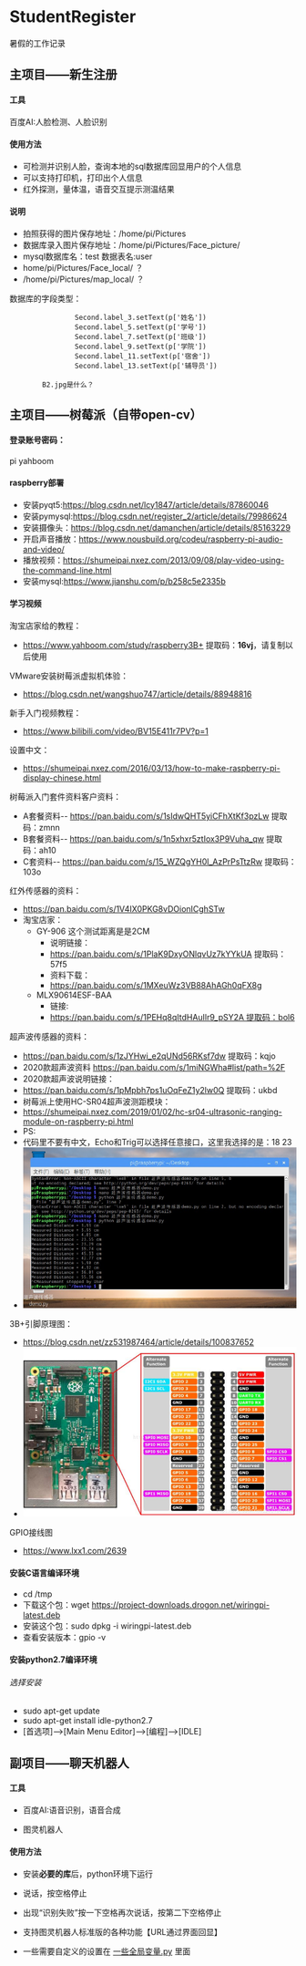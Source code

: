# StudentRegister
暑假的工作记录
## 主项目——新生注册
#### 工具
百度AI:人脸检测、人脸识别
#### 使用方法
- 可检测并识别人脸，查询本地的sql数据库回显用户的个人信息
- 可以支持打印机，打印出个人信息
- 红外探测，量体温，语音交互提示测温结果
#### 说明
- 拍照获得的图片保存地址：/home/pi/Pictures
- 数据库录入图片保存地址：/home/pi/Pictures/Face_picture/
- mysql数据库名：test 数据表名:user
- home/pi/Pictures/Face_local/  ？
- /home/pi/Pictures/map_local/   ？

数据库的字段类型：

                    Second.label_3.setText(p['姓名'])
                    Second.label_5.setText(p['学号'])
                    Second.label_7.setText(p['班级'])
                    Second.label_9.setText(p['学院'])
                    Second.label_11.setText(p['宿舍'])
                    Second.label_13.setText(p['辅导员'])
		    
		    B2.jpg是什么？

## 主项目——树莓派（自带open-cv）

#### 登录账号密码：

pi  yahboom

#### raspberry部署
- 安装pyqt5:https://blog.csdn.net/lcy1847/article/details/87860046
- 安装pymysql:https://blog.csdn.net/register_2/article/details/79986624
- 安装摄像头：https://blog.csdn.net/damanchen/article/details/85163229
- 开启声音播放：https://www.nousbuild.org/codeu/raspberry-pi-audio-and-video/
- 播放视频：https://shumeipai.nxez.com/2013/09/08/play-video-using-the-command-line.html
- 安装mysql:https://www.jianshu.com/p/b258c5e2335b

#### 学习视频

淘宝店家给的教程：

- https://www.yahboom.com/study/raspberry3B+ 提取码：**16vj**，请复制以后使用

VMware安装树莓派虚拟机体验：

- https://blog.csdn.net/wangshuo747/article/details/88948816

新手入门视频教程：

- https://www.bilibili.com/video/BV15E411r7PV?p=1

设置中文：

- https://shumeipai.nxez.com/2016/03/13/how-to-make-raspberry-pi-display-chinese.html

树莓派入门套件资料客户资料：

- A套餐资料-- https://pan.baidu.com/s/1sIdwQHT5yiCFhXtKf3pzLw 提取码：zmnn
- B套餐资料-- https://pan.baidu.com/s/1n5xhxr5ztIox3P9Vuha_qw     提取码：ah10
- C套资料-- https://pan.baidu.com/s/15_WZQgYH0l_AzPrPsTtzRw   提取码：103o

红外传感器的资料：

- https://pan.baidu.com/s/1V4IX0PKG8vDOionICghSTw
- 淘宝店家：
	- GY-906 这个测试距离是是2CM
		- 说明链接：
		- https://pan.baidu.com/s/1PlaK9DxyONlqvUz7kYYkUA 提取码：57f5
		- 资料下载：
		- https://pan.baidu.com/s/1MXeuWz3VB88AhAGh0qFX8g
	- MLX90614ESF-BAA
		- 链接:
		- https://pan.baidu.com/s/1PEHq8qItdHAuIlr9_pSY2A 提取码：bol6

超声波传感器的资料：

- https://pan.baidu.com/s/1zJYHwi_e2qUNd56RKsf7dw   提取码：kqjo
- 2020款超声波资料 https://pan.baidu.com/s/1miNGWha#list/path=%2F 
- 2020款超声波说明链接：
- https://pan.baidu.com/s/1pMpbh7ps1uOqFeZ1y2lw0Q 提取码：ukbd
- 树莓派上使用HC-SR04超声波测距模块：
- https://shumeipai.nxez.com/2019/01/02/hc-sr04-ultrasonic-ranging-module-on-raspberry-pi.html 
- PS:
- 代码里不要有中文，Echo和Trig可以选择任意接口，这里我选择的是：18 23
- <img src=".\Image\代码里不要有中文.jpg" alt="代码里不要有中文" style="zoom: 80%;" />

3B+引脚原理图：

- https://blog.csdn.net/zz531987464/article/details/100837652
- <img src=".\Image\20181206212711483.jpg" alt="20181206212711483" style="zoom: 80%;" />

GPIO接线图

- https://www.lxx1.com/2639

#### 安装C语言编译环境

- cd /tmp
- 下载这个包：wget https://project-downloads.drogon.net/wiringpi-latest.deb
- 安装这个包：sudo dpkg -i wiringpi-latest.deb
- 查看安装版本：gpio -v

#### 安装python2.7编译环境 

###### 选择安装

- sudo apt-get update
- sudo apt-get install idle-python2.7
- [首选项]-->[Main Menu Editor]-->[编程]-->[IDLE]

## 副项目——聊天机器人

#### 工具
- 百度AI:语音识别，语音合成

- 图灵机器人


#### 使用方法
- 安装**必要的库**后，python环境下运行

- 说话，按空格停止

- 出现“识别失败”按一下空格再次说话，按第二下空格停止

- 支持图灵机器人标准版的各种功能【URL通过界面回显】
- 一些需要自定义的设置在 [一些全局变量.py](https://github.com/thinkforanameissohard/StudentRegister/blob/master/聊天机器人/一些全局变量.py) 里面
